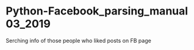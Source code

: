 # Python-Facebook_parsing_manual      03_2019

Serching info of those people who liked posts on FB page 
